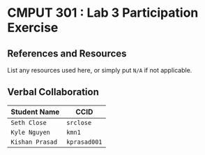 # CMPUT 301 : Lab 3 Participation Exercise

## References and Resources

List any resources used here, or simply put `N/A` if not applicable.

## Verbal Collaboration

| Student Name | CCID      |
| ------------ | --------- |
| `Seth Close` | `srclose` |
| `Kyle Nguyen` | `kmn1` |
| `Kishan Prasad`     | `kprasad001` |

